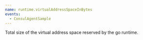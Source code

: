 ```yaml
---
name: runtime.virtualAddressSpaceInBytes
events:
  - ConsulAgentSample
---
```


Total size of the virtual address space reserved by the go runtime.